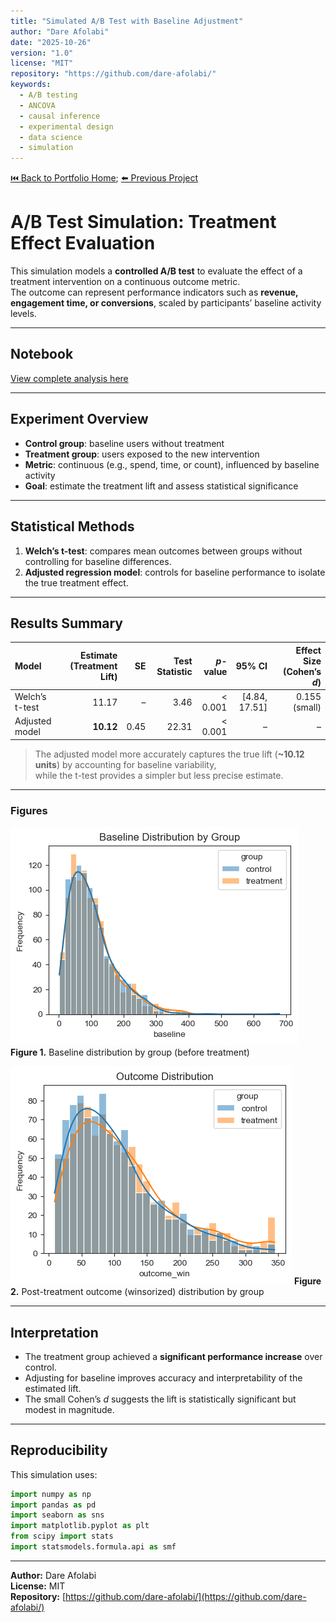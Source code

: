 ```yaml
---
title: "Simulated A/B Test with Baseline Adjustment"
author: "Dare Afolabi"
date: "2025-10-26"
version: "1.0"
license: "MIT"
repository: "https://github.com/dare-afolabi/"
keywords:
  - A/B testing
  - ANCOVA
  - causal inference
  - experimental design
  - data science
  - simulation
---
```


[⏮️ Back to Portfolio Home](../README.md); [⬅️ Previous Project](../house-price-prediction/index.md)

# A/B Test Simulation: Treatment Effect Evaluation

This simulation models a **controlled A/B test** to evaluate the effect of a treatment intervention on a continuous outcome metric.  
The outcome can represent performance indicators such as **revenue, engagement time, or conversions**, scaled by participants’ baseline activity levels.

---

## Notebook
[View complete analysis here](https://github.com/dare-afolabi/data-analytics-portfolio/blob/4becaca8c4a17001113bac17c1d13d9760f70119/AB_Test_Simulation/AB_Test_Simulation_DA_24102025.ipynb)

---

## Experiment Overview

- **Control group**: baseline users without treatment  
- **Treatment group**: users exposed to the new intervention  
- **Metric**: continuous (e.g., spend, time, or count), influenced by baseline activity  
- **Goal**: estimate the treatment lift and assess statistical significance

---

## Statistical Methods

1. **Welch’s t-test**: compares mean outcomes between groups without controlling for baseline differences.  
2. **Adjusted regression model**: controls for baseline performance to isolate the true treatment effect.

---

## Results Summary

| Model | Estimate (Treatment Lift) | SE | Test Statistic | *p*-value | 95% CI | Effect Size (Cohen’s *d*) |
|:------|---------------------------:|--:|---------------:|-----------:|-------:|---------------------------:|
| Welch’s t-test | 11.17 | – | 3.46 | < 0.001 | [4.84, 17.51] | 0.155 (small) |
| Adjusted model | **10.12** | 0.45 | 22.31 | < 0.001 | – | – |

> The adjusted model more accurately captures the true lift (**~10.12 units**) by accounting for baseline variability,  
> while the t-test provides a simpler but less precise estimate.

---

### **Figures**

![Figure 1](./baseline_distribution.png)
**Figure 1.** Baseline distribution by group (before treatment)  

![Figure 2](./outcome_distribution.png)
**Figure 2.** Post-treatment outcome (winsorized) distribution by group  

---

## Interpretation

- The treatment group achieved a **significant performance increase** over control.  
- Adjusting for baseline improves accuracy and interpretability of the estimated lift.  
- The small Cohen’s *d* suggests the lift is statistically significant but modest in magnitude.

---

## Reproducibility

This simulation uses:

```python
import numpy as np
import pandas as pd
import seaborn as sns
import matplotlib.pyplot as plt
from scipy import stats
import statsmodels.formula.api as smf
```

---

**Author:** Dare Afolabi  
**License:** MIT  
**Repository:** [https://github.com/dare-afolabi/](https://github.com/dare-afolabi/)
